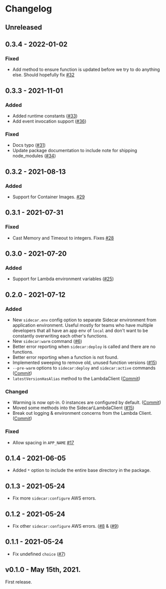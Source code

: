 # Changelog
## Unreleased 

## 0.3.4 - 2022-01-02

### Fixed

- Add method to ensure function is updated before we try to do anything else. Should hopefully fix [#32](https://github.com/hammerstonedev/sidecar/issues/32)  


## 0.3.3 - 2021-11-01

### Added
- Added runtime constants ([#33](https://github.com/hammerstonedev/sidecar/pull/33))
- Add event invocation support ([#36](https://github.com/hammerstonedev/sidecar/pull/36))
 
### Fixed
- Docs typo ([#31](https://github.com/hammerstonedev/sidecar/pull/31)) 
- Update package documentation to include note for shipping node_modules ([#34](https://github.com/hammerstonedev/sidecar/pull/34))

## 0.3.2 - 2021-08-13

### Added
- Support for Container Images. [#29](https://github.com/hammerstonedev/sidecar/pull/29)

## 0.3.1 - 2021-07-31

### Fixed
- Cast Memory and Timeout to integers. Fixes [#28](https://github.com/hammerstonedev/sidecar/issues/28)

## 0.3.0 - 2021-07-20

### Added
- Support for Lambda environment variables ([#25](https://github.com/hammerstonedev/sidecar/pull/25))

## 0.2.0 - 2021-07-12 

### Added
- New `sidecar.env` config option to separate Sidecar environment from application environment. Useful mostly for teams who have multiple developers that all have an app env of `local` and don't want to be constantly overwriting each other's functions.
- New `sidecar:warm` command ([#6](https://github.com/hammerstonedev/sidecar/pull/6))
- Better error reporting when `sidecar:deploy` is called and there are no functions.
- Better error reporting when a function is not found. 
- Implemented sweeping to remove old, unused function versions ([#15](https://github.com/hammerstonedev/sidecar/pull/15))
- `--pre-warm` options to `sidecar:deploy` and `sidecar:active` commands ([Commit](https://github.com/hammerstonedev/sidecar/commit/4794e6d4bfc5ddb4976c4686939ca1ee0c0ae979))
- `latestVersionHasAlias` method to the LambdaClient ([Commit](https://github.com/hammerstonedev/sidecar/commit/a54f4e59aef9bfeac57ced7fb50b0c25ff268ab9))

### Changed
- Warming is now opt-in. 0 instances are configured by default. ([Commit](https://github.com/hammerstonedev/sidecar/commit/ba53467368bcb253034fdbae7726fb0916b28de2))
- Moved some methods into the Sidecar\LambdaClient ([#15](https://github.com/hammerstonedev/sidecar/pull/15))
- Break out logging & environment concerns from the Lambda Client. ([Commit](https://github.com/hammerstonedev/sidecar/commit/20e368c9773c4aae2262021c7682cf72737af270))

### Fixed
- Allow spacing in `APP_NAME` [#17](https://github.com/hammerstonedev/sidecar/pull/17)  

## 0.1.4 - 2021-06-05

- Added `*` option to include the entire base directory in the package. 

## 0.1.3 - 2021-05-24

- Fix more `sidecar:configure` AWS errors.

## 0.1.2 - 2021-05-24

- Fix other `sidecar:configure` AWS errors. ([#8](https://github.com/hammerstonedev/sidecar/issues/8) & ([#9](https://github.com/hammerstonedev/sidecar/issues/9))

## 0.1.1 - 2021-05-24

- Fix undefined `choice` ([#7](https://github.com/hammerstonedev/sidecar/issues/7))

##  v0.1.0 - May 15th, 2021.

First release.